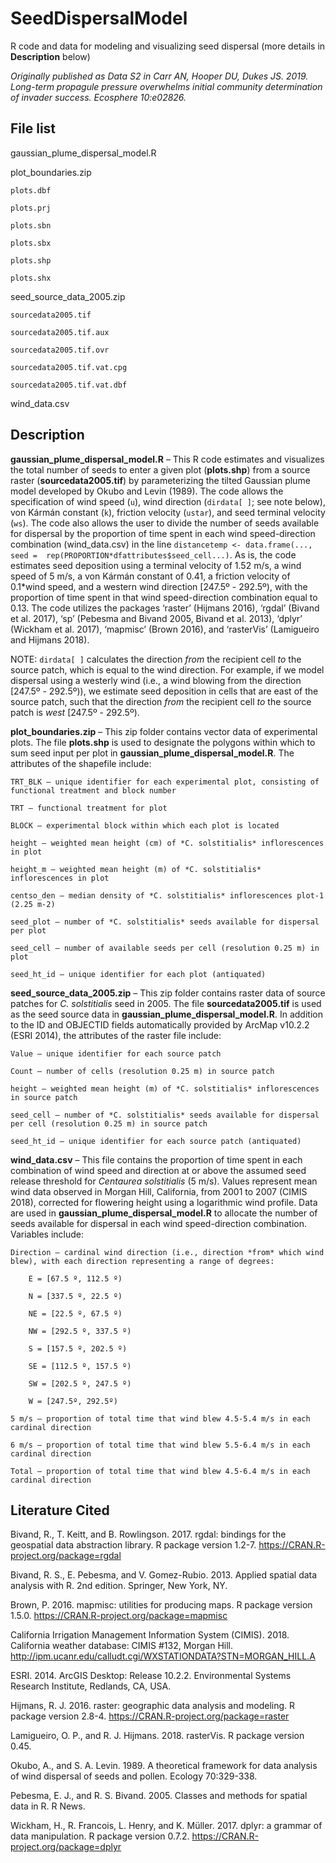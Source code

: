# SeedDispersalModel
R code and data for modeling and visualizing seed dispersal (more details in **Description** below)

*Originally published as Data S2 in Carr AN, Hooper DU, Dukes JS. 2019. Long-term propagule pressure overwhelms initial community determination of invader success. Ecosphere 10:e02826.*

## File list

gaussian_plume_dispersal_model.R

plot_boundaries.zip
	
	plots.dbf
	
	plots.prj
	
	plots.sbn
	
	plots.sbx
	
	plots.shp
	
	plots.shx

seed_source_data_2005.zip
	
	sourcedata2005.tif
	
	sourcedata2005.tif.aux
	
	sourcedata2005.tif.ovr
	
	sourcedata2005.tif.vat.cpg
	
	sourcedata2005.tif.vat.dbf

wind_data.csv

## Description

**gaussian_plume_dispersal_model.R** – This R code estimates and visualizes the total number of seeds to enter a given plot (**plots.shp**) from a source raster (**sourcedata2005.tif**) by parameterizing the tilted Gaussian plume model developed by Okubo and Levin (1989). The code allows the specification of wind speed (`u`), wind direction (`dirdata[ ]`; see note below), von Kármán constant (`k`), friction velocity (`ustar`), and seed terminal velocity (`ws`). The code also allows the user to divide the number of seeds available for dispersal by the proportion of time spent in each wind speed-direction combination (wind_data.csv) in the line `distancetemp <- data.frame(..., seed =  rep(PROPORTION*dfattributes$seed_cell...)`. As is, the code estimates seed deposition using a terminal velocity of 1.52 m/s, a wind speed of 5 m/s, a von Kármán constant of 0.41, a friction velocity of 0.1\*wind speed, and a western wind direction \[247.5º - 292.5º), with the proportion of time spent in that wind speed-direction combination equal to 0.13. The code utilizes the packages ‘raster’ (Hijmans 2016), ‘rgdal’ (Bivand et al. 2017), ‘sp’ (Pebesma and Bivand 2005, Bivand et al. 2013), ‘dplyr’ (Wickham et al. 2017), ‘mapmisc’ (Brown 2016), and ‘rasterVis’ (Lamigueiro and Hijmans 2018).

NOTE: `dirdata[ ]` calculates the direction *from* the recipient cell *to* the source patch, which is equal to the wind direction. For example, if we model dispersal using a westerly wind (i.e., a wind blowing from the direction \[247.5º - 292.5º)), we estimate seed deposition in cells that are east of the source patch, such that the direction *from* the recipient cell *to* the source patch is *west* \[247.5º - 292.5º).

**plot_boundaries.zip** – This zip folder contains vector data of experimental plots. The file **plots.shp** is used to designate the polygons within which to sum seed input per plot in **gaussian_plume_dispersal_model.R**. The attributes of the shapefile include:
	
	TRT_BLK – unique identifier for each experimental plot, consisting of functional treatment and block number
	
	TRT – functional treatment for plot
	
	BLOCK – experimental block within which each plot is located
	
	height – weighted mean height (cm) of *C. solstitialis* inflorescences in plot
	
	height_m – weighted mean height (m) of *C. solstitialis* inflorescences in plot

	centso_den – median density of *C. solstitialis* inflorescences plot-1 (2.25 m-2)

	seed_plot – number of *C. solstitialis* seeds available for dispersal per plot

	seed_cell – number of available seeds per cell (resolution 0.25 m) in plot

	seed_ht_id – unique identifier for each plot (antiquated)

**seed_source_data_2005.zip** – This zip folder contains raster data of source patches for *C. solstitialis* seed in 2005. The file **sourcedata2005.tif** is used as the seed source data in **gaussian_plume_dispersal_model.R**. In addition to the ID and OBJECTID fields automatically provided by ArcMap v10.2.2 (ESRI 2014), the attributes of the raster file include:

	Value – unique identifier for each source patch
	
	Count – number of cells (resolution 0.25 m) in source patch
	
	height – weighted mean height (m) of *C. solstitialis* inflorescences in source patch
	
	seed_cell – number of *C. solstitialis* seeds available for dispersal per cell (resolution 0.25 m) in source patch
	
	seed_ht_id – unique identifier for each source patch (antiquated)

**wind_data.csv** – This file contains the proportion of time spent in each combination of wind speed and direction at or above the assumed seed release threshold for *Centaurea solstitialis* (5 m/s). Values represent mean wind data observed in Morgan Hill, California, from 2001 to 2007 (CIMIS 2018), corrected for flowering height using a logarithmic wind profile. Data are used in **gaussian_plume_dispersal_model.R** to allocate the number of seeds available for dispersal in each wind speed-direction combination. Variables include:
	
	Direction – cardinal wind direction (i.e., direction *from* which wind blew), with each direction representing a range of degrees:
		
		E = [67.5 º, 112.5 º)
		
		N = [337.5 º, 22.5 º)
		
		NE = [22.5 º, 67.5 º)
		
		NW = [292.5 º, 337.5 º)
		
		S = [157.5 º, 202.5 º)
		
		SE = [112.5 º, 157.5 º)
		
		SW = [202.5 º, 247.5 º)
		
		W = [247.5º, 292.5º)
	
	5 m/s – proportion of total time that wind blew 4.5-5.4 m/s in each cardinal direction
	
	6 m/s – proportion of total time that wind blew 5.5-6.4 m/s in each cardinal direction
	
	Total – proportion of total time that wind blew 4.5-6.4 m/s in each cardinal direction

## Literature Cited

Bivand, R., T. Keitt, and B. Rowlingson. 2017. rgdal: bindings for the geospatial data abstraction library. R package version 1.2-7. https://CRAN.R-project.org/package=rgdal

Bivand, R. S., E. Pebesma, and V. Gomez-Rubio. 2013. Applied spatial data analysis with R. 2nd edition. Springer, New York, NY.

Brown, P. 2016. mapmisc: utilities for producing maps. R package version 1.5.0. https://CRAN.R-project.org/package=mapmisc

California Irrigation Management Information System (CIMIS). 2018. California weather database: CIMIS #132, Morgan Hill. http://ipm.ucanr.edu/calludt.cgi/WXSTATIONDATA?STN=MORGAN_HILL.A

ESRI. 2014. ArcGIS Desktop: Release 10.2.2. Environmental Systems Research Institute, Redlands, CA, USA. 

Hijmans, R. J. 2016. raster: geographic data analysis and modeling. R package version 2.8-4. https://CRAN.R-project.org/package=raster

Lamigueiro, O. P., and R. J. Hijmans. 2018. rasterVis. R package version 0.45. 

Okubo, A., and S. A. Levin. 1989. A theoretical framework for data analysis of wind dispersal of seeds and pollen. Ecology 70:329-338.

Pebesma, E. J., and R. S. Bivand. 2005. Classes and methods for spatial data in R. R News.

Wickham, H., R. Francois, L. Henry, and K. Müller. 2017. dplyr: a grammar of data manipulation. R package version 0.7.2. https://CRAN.R-project.org/package=dplyr
